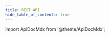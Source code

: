 ```yaml
---
title: REST API
hide_table_of_contents: true
---
```


import ApiDocMdx from '@theme/ApiDocMdx';

<ApiDocMdx id="B-Wallet" />